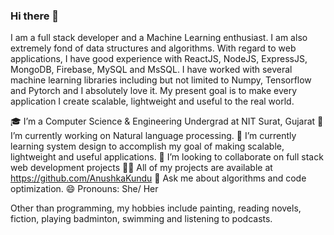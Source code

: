 ### Hi there 👋
I am a full stack developer and a Machine Learning enthusiast. I am also extremely fond of data structures and algorithms. With regard to web applications, I have good experience with ReactJS, NodeJS, ExpressJS, MongoDB, Firebase, MySQL and MsSQL. I have worked with several machine learning libraries including but not limited to Numpy, Tensorflow and Pytorch and I absolutely love it. My present goal is to make every application I create scalable, lightweight and useful to the real world.


🎓 I’m a Computer Science & Engineering Undergrad at NIT Surat, Gujarat
🔭 I’m currently working on Natural language processing.
🌱 I’m currently learning system design to accomplish my goal of making scalable, lightweight and useful applications.
👯 I’m looking to collaborate on full stack web development projects
👨‍💻 All of my projects are available at https://github.com/AnushkaKundu
💬 Ask me about algorithms and code optimization. 
😄 Pronouns: She/ Her

Other than programming, my hobbies include painting, reading novels, fiction, playing badminton, swimming and listening to podcasts.
